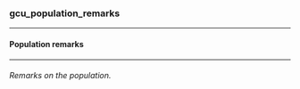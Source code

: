 ### gcu_population_remarks



------
#### Population remarks



------
###### Remarks on the population.